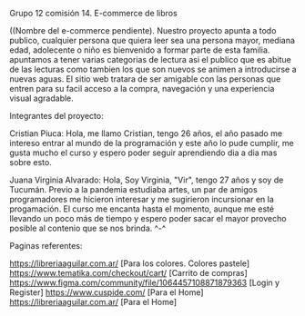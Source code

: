 Grupo 12 comisión 14. E-commerce de libros

((Nombre del e-commerce pendiente). Nuestro proyecto apunta a todo publico, cualquier persona que quiera leer sea una persona mayor, mediana edad, adolecente o niño es
bienvenido a formar parte de esta familia. apuntamos a tener varias categorias de lectura asi el publico que es abitue de las lecturas como tambien los que son nuevos se
animen a introducirse a nuevas aguas. El sitio web tratara de ser amigable con las personas que entren para su facil acceso a la compra, navegación y una experiencia visual agradable.


Integrantes del proyecto:

Cristian Piuca: Hola, me llamo Cristian, tengo 26 años, el año pasado me intereso entrar al mundo de la programación y este año lo pude cumplir, me gusta mucho el curso
y espero poder seguir aprendiendo dia a dia mas sobre esto.

Juana Virginia Alvarado: Hola, Soy Virginia, "Vir", tengo 27 años y soy de Tucumán.
Previo a la pandemia estudiaba artes, un par de amigos programadores me hicieron interesar y me sugirieron incursionar en la progamación. El curso me encanta hasta el momento, aunque me esté llevando un poco más de tiempo y espero poder sacar el mayor provecho posible al contenio que se nos brinda. 
^-^



Paginas referentes:

https://libreriaaguilar.com.ar/ [Para los colores. Colores pastele]
https://www.tematika.com/checkout/cart/ [Carrito de compras]
https://www.figma.com/community/file/1064457108871879363 [Login y Register]
https://www.cuspide.com/ [Para el Home]
https://libreriaaguilar.com.ar/ [Para el Home]
